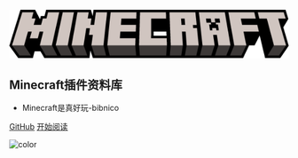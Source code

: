 
![icon](logo-minecraft.png)
## Minecraft插件资料库


- Minecraft是真好玩-bibnico




[GitHub](https://github.com/bibnico/MinecraftNt)
[开始阅读](about/README.md)




<!-- 背景色 -->
![color](#fff)



